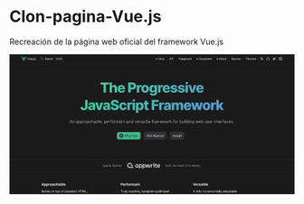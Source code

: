 # Clon-pagina-Vue.js

Recreación de la página web oficial del framework Vue.js

![Clon-Vue.js](./src/assets/images/vue.js.png)
